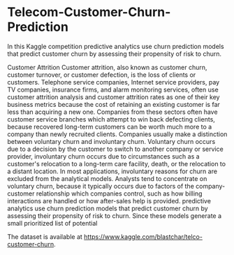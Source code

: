 # Telecom-Customer-Churn-Prediction
In this Kaggle competition predictive analytics use churn prediction models that predict customer churn by assessing their propensity of risk to churn.

Customer Attrition
Customer attrition, also known as customer churn, customer turnover, or customer defection, is the loss of clients or customers.
Telephone service companies, Internet service providers, pay TV companies, insurance firms, and alarm monitoring services, often use customer attrition analysis and customer attrition rates as one of their key business metrics because the cost of retaining an existing customer is far less than acquiring a new one. Companies from these sectors often have customer service branches which attempt to win back defecting clients, because recovered long-term customers can be worth much more to a company than newly recruited clients.
Companies usually make a distinction between voluntary churn and involuntary churn. Voluntary churn occurs due to a decision by the customer to switch to another company or service provider, involuntary churn occurs due to circumstances such as a customer's relocation to a long-term care facility, death, or the relocation to a distant location. In most applications, involuntary reasons for churn are excluded from the analytical models. Analysts tend to concentrate on voluntary churn, because it typically occurs due to factors of the company-customer relationship which companies control, such as how billing interactions are handled or how after-sales help is provided.
predictive analytics use churn prediction models that predict customer churn by assessing their propensity of risk to churn. Since these models generate a small prioritized list of potential

The dataset is available at https://www.kaggle.com/blastchar/telco-customer-churn.
